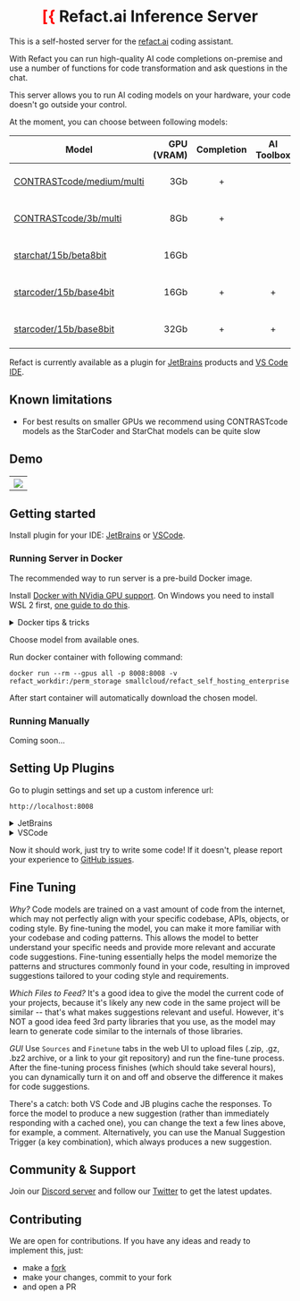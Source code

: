 <div align="center">

# <font color="red">[{</font> Refact.ai Inference Server

</div>

This is a self-hosted server for the [refact.ai](https://www.refact.ai) coding assistant.

With Refact you can run high-quality AI code completions on-premise and use a number of
functions for code transformation and ask questions in the chat.

This server allows you to run AI coding models on your hardware, your code doesn't go outside your control.

At the moment, you can choose between following models:

| Model                                                                                | GPU (VRAM) | Completion | AI Toolbox | Chat | Fine tuning | Languages supported                                |
|--------------------------------------------------------------------------------------|-----------:|:----------:|:----------:|:----:|:-----------:| -------------------------------------------------- |
| [CONTRASTcode/medium/multi](https://huggingface.co/smallcloudai/codify_medium_multi) |        3Gb |     +      |            |      |             | [20+ Programming Languages](https://refact.ai/faq) |
| [CONTRASTcode/3b/multi](https://huggingface.co/smallcloudai/codify_3b_multi)         |        8Gb |     +      |            |      |      +      | [20+ Programming Languages](https://refact.ai/faq) |
| [starchat/15b/beta8bit](https://huggingface.co/rahuldshetty/starchat-beta-8bit)      |       16Gb |            |            |  +   |             | [80+ Programming languages](https://huggingface.co/blog/starchat-alpha) |
| [starcoder/15b/base4bit](https://huggingface.co/smallcloudai/starcoder_15b_4bit)     |       16Gb |     +      |     +      |  +   |             | [80+ Programming languages](https://huggingface.co/blog/starcoder) |
| [starcoder/15b/base8bit](https://huggingface.co/smallcloudai/starcoder_15b_8bit)     |       32Gb |     +      |     +      |  +   |             | [80+ Programming languages](https://huggingface.co/blog/starcoder) |

Refact is currently available as a plugin for [JetBrains](https://plugins.jetbrains.com/plugin/20647-refact-ai)
products and [VS Code IDE](https://marketplace.visualstudio.com/items?itemName=smallcloud.codify).



## Known limitations

- For best results on smaller GPUs we recommend using CONTRASTcode models as the StarCoder and StarChat models can be quite slow



## Demo

<table align="center">
<tr>
<th><img src="https://plugins.jetbrains.com/files/20647/screenshot_277b57c5-2104-4ca8-9efc-1a63b8cb330f" align="center"/></th>
</tr>
</table>



## Getting started

Install plugin for your IDE:
[JetBrains](https://plugins.jetbrains.com/plugin/20647-refact-ai) or
[VSCode](https://marketplace.visualstudio.com/items?itemName=smallcloud.codify).


### Running Server in Docker

The recommended way to run server is a pre-build Docker image.

Install [Docker with NVidia GPU support](https://docs.nvidia.com/datacenter/cloud-native/container-toolkit/install-guide.html#docker).
On Windows you need to install WSL 2 first, [one guide to do this](https://docs.docker.com/desktop/install/windows-install).


<details><summary>Docker tips & tricks</summary>

Add your yourself to docker group to run docker without sudo (works for Linux):
```commandline
sudo usermod -aG docker {your user}
```
List all containers:
```commandline
docker ps -a
```
Create a new container:
```commandline
docker run
```
Start and stop existing containers (stop doesn't remove them):
```commandline
docker start
docker stop
```
Remove a container and all its data:
```commandline
docker rm
```

Shows messages from the container:
```commandline
docker logs -f
```
</details>

Choose model from available ones.

Run docker container with following command:
```commandline
docker run --rm --gpus all -p 8008:8008 -v refact_workdir:/perm_storage smallcloud/refact_self_hosting_enterprise
```
After start container will automatically download the chosen model.



### Running Manually

Coming soon...



## Setting Up Plugins

Go to plugin settings and set up a custom inference url:
```commandline
http://localhost:8008
```
<details><summary>JetBrains</summary>
Settings > Tools > Refact.ai > Advanced > Inference URL
</details>
<details><summary>VSCode</summary>
Extensions > Refact.ai Assistant > Settings > Infurl
</details>


Now it should work, just try to write some code! If it doesn't, please report your experience to
[GitHub issues](https://github.com/smallcloudai/refact-self-hosting/issues).



## Fine Tuning

*Why?*  Code models are trained on a vast amount of code from the internet, which may not perfectly
align with your specific codebase, APIs, objects, or coding style.
By fine-tuning the model, you can make it more familiar with your codebase and coding patterns.
This allows the model to better understand your specific needs and provide more relevant and
accurate code suggestions. Fine-tuning essentially helps the model memorize the patterns and
structures commonly found in your code, resulting in improved suggestions tailored to your
coding style and requirements.

*Which Files to Feed?*  It's a good idea to give the model the current code of your projects,
because it's likely any new code in the same project will be similar -- that's what makes
suggestions relevant and useful. However, it's NOT a good idea feed 3rd party libraries that
you use, as the model may learn to generate code similar to the internals of those libraries.

*GUI*  Use `Sources` and `Finetune` tabs in the web UI to upload files (.zip, .gz, .bz2 archive, or
a link to your git repository) and run the fine-tune process. After the fine-tuning process
finishes (which should take several hours), you can dynamically turn it on and off and observe
the difference it makes for code suggestions.

There's a catch: both VS Code and JB plugins cache the responses. To force the model to produce
a new suggestion (rather than immediately responding with a cached one), you can change the text
a few lines above, for example, a comment. Alternatively,
you can use the Manual Suggestion Trigger (a key combination), which always produces a new suggestion.



## Community & Support

Join our
[Discord server](https://www.smallcloud.ai/discord) and follow our
[Twitter](https://twitter.com/refact_ai) to get the latest updates.



## Contributing

We are open for contributions. If you have any ideas and ready to implement this, just:
- make a [fork](https://github.com/smallcloudai/refact-self-hosting/fork)
- make your changes, commit to your fork
- and open a PR
